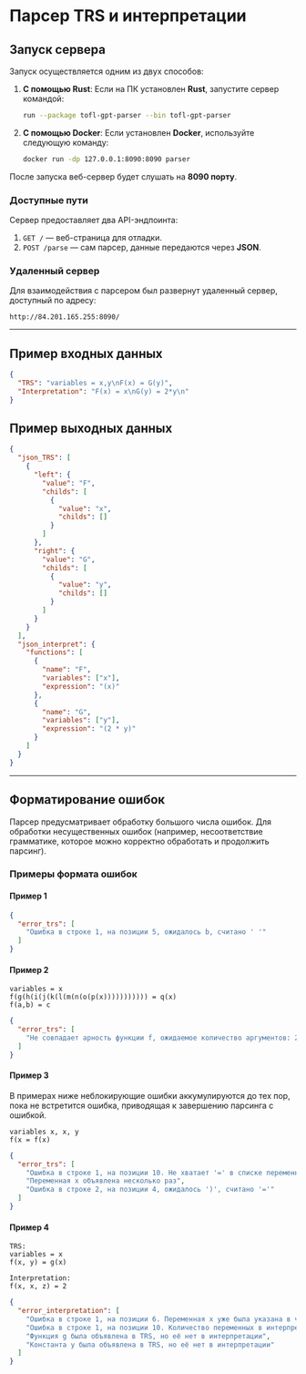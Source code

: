 
# Парсер TRS и интерпретации

## Запуск сервера

Запуск осуществляется одним из двух способов:

1. **С помощью Rust**: Если на ПК установлен **Rust**, запустите сервер командой:

   ```bash
   run --package tofl-gpt-parser --bin tofl-gpt-parser
   ```

2. **С помощью Docker**: Если установлен **Docker**, используйте следующую команду:

   ```bash
   docker run -dp 127.0.0.1:8090:8090 parser
   ```

После запуска веб-сервер будет слушать на **8090 порту**.

### Доступные пути

Сервер предоставляет два API-эндпоинта:

1. `GET /` — веб-страница для отладки.
2. `POST /parse` — сам парсер, данные передаются через **JSON**.

### Удаленный сервер

Для взаимодействия с парсером был развернут удаленный сервер, доступный по адресу:

`http://84.201.165.255:8090/`

---

## Пример входных данных

```json
{
  "TRS": "variables = x,y\nF(x) = G(y)",
  "Interpretation": "F(x) = x\nG(y) = 2*y\n"
}
```

## Пример выходных данных

```json
{
  "json_TRS": [
    {
      "left": {
        "value": "F",
        "childs": [
          {
            "value": "x",
            "childs": []
          }
        ]
      },
      "right": {
        "value": "G",
        "childs": [
          {
            "value": "y",
            "childs": []
          }
        ]
      }
    }
  ],
  "json_interpret": {
    "functions": [
      {
        "name": "F",
        "variables": ["x"],
        "expression": "(x)"
      },
      {
        "name": "G",
        "variables": ["y"],
        "expression": "(2 * y)"
      }
    ]
  }
}
```

---

## Форматирование ошибок

Парсер предусматривает обработку большого числа ошибок. Для обработки несущественных ошибок (например, несоответствие грамматике, которое можно корректно обработать и продолжить парсинг).

### Примеры формата ошибок

#### Пример 1

```json
{
  "error_trs": [
    "Ошибка в строке 1, на позиции 5, ожидалось b, считано ' '"
  ]
}
```

#### Пример 2

```plaintext
variables = x
f(g(h(i(j(k(l(m(n(o(p(x))))))))))) = q(x)
f(a,b) = c
```

```json
{
  "error_trs": [
    "Не совпадает арность функции f, ожидаемое количество аргументов: 2, считано: 1"
  ]
}
```

#### Пример 3

В примерах ниже неблокирующие ошибки аккумулируются до тех пор, пока не встретится ошибка, приводящая к завершению парсинга с ошибкой.

```plaintext
variables x, x, y
f(x = f(x)
```

```json
{
  "error_trs": [
    "Ошибка в строке 1, на позиции 10. Не хватает '=' в списке переменных",
    "Переменная x объявлена несколько раз",
    "Ошибка в строке 2, на позиции 4, ожидалось ')', считано '='"
  ]
}
```

#### Пример 4

```plaintext
TRS:
variables = x
f(x, y) = g(x)

Interpretation:
f(x, x, z) = 2
```

```json
{
  "error_interpretation": [
    "Ошибка в строке 1, на позиции 6. Переменная x уже была указана в числе аргументов данной функции",
    "Ошибка в строке 1, на позиции 10. Количество переменных в интерпретации функции f не совпадает с количеством переменных в TRS",
    "Функция g была объявлена в TRS, но её нет в интерпретации",
    "Константа y была объявлена в TRS, но её нет в интерпретации"
  ]
}
```